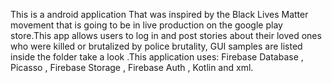 This is a android application That was inspired by the Black Lives Matter movement that is going to be in live production on the google play store.This app allows users to log in and post stories about their loved ones who were killed or brutalized by police brutality, GUI samples are listed inside the folder take a look .This application uses: Firebase Database , Picasso , Firebase Storage , Firebase Auth , Kotlin and xml.
